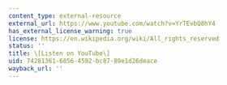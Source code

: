 ```yaml
---
content_type: external-resource
external_url: https://www.youtube.com/watch?v=YrTEvbQ8hY4
has_external_license_warning: true
license: https://en.wikipedia.org/wiki/All_rights_reserved
status: ''
title: \[Listen on YouTube\]
uid: 74281361-6856-4592-bc87-89e1d26deace
wayback_url: ''
---
```

